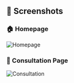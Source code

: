 ## 📸 Screenshots

### 🏠 Homepage
![Homepage](./screenshots/homepage.png)

### 💬 Consultation Page
![Consultation](./screenshots/consultation.png)
